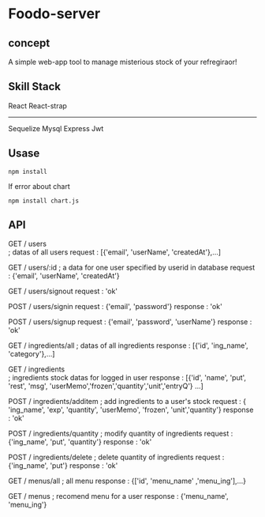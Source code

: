 # Foodo-server

## concept

A simple web-app tool to manage misterious stock of your refregiraor!

## Skill Stack

React
React-strap

- - -

Sequelize
Mysql
Express
Jwt

## Usase

```
npm install
```

If error about chart

```
npm install chart.js
```

## API
GET  / users</br>
; datas of all users
request : [{'email', 'userName', 'createdAt'},...]

GET  / users/:id
; a data for one user specified by userid in database
request : {'email', 'userName', 'createdAt'}

GET  / users/signout
request : 'ok'

POST / users/signin
request : {'email', 'password'}
response : 'ok'

POST / users/signup
request : {'email', 'password', 'userName'}
response : 'ok'

GET  / ingredients/all
; datas of all ingredients
response : [{'id', 'ing_name', 'category'},...]

GET  / ingredients  
; ingredients stock datas for logged in user
response : [{'id', 'name', 'put', 'rest', 'msg', 'userMemo','frozen','quantity','unit','entryQ'} ...]

POST / ingredients/additem
; add ingredients to a user's stock
request : { 'ing_name', 'exp', 'quantity', 'userMemo', 'frozen', 'unit','quantity'}
response : 'ok'

POST / ingredients/quantity
; modify quantity of ingredients
request : {'ing_name', 'put', 'quantity'}
response : 'ok'

POST / ingredients/delete
; delete quantity of ingredients
request : {'ing_name', 'put'}
response : 'ok'

GET  / menus/all
; all menu
response : {['id', 'menu_name' ,'menu_ing'],...}

GET  / menus
; recomend menu for a user
response : {'menu_name', 'menu_ing'}





